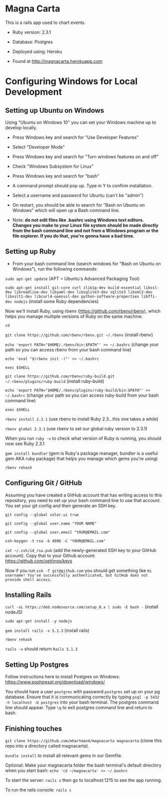 # Magna Carta

This is a rails app used to chart events.

* Ruby version: 2.3.1

* Database: Postgres

* Deployed using: Heroku

* Found at http://magnacarta.herokuapp.com

# Configuring Windows for Local Development


## Setting up Ubuntu on Windows
Using "Ubuntu on Windows 10" you can set your Windows machine up to develop locally.

* Press Windows key and search for "Use Developer Features"

* Select "Developer Mode"

* Press Windows key and search for "Turn windows features on and off" 

* Check "Windows Subsystem for Linux"

* Press Windows key and search for "bash"

* A command prompt should pop up. Type in Y to confirm installation. 

* Select a username and password for Ubuntu (can't be "admin")

* On restart, you should be able to search for "Bash on Ubuntu on Windows" which will open up a Bash command line. 

* Note: **do not edit files like .bashrc using Windows text editors. Changes you make to your Linux file system should be made directly from the bash command line and not from a Windows program or the file explorer. If you do that, you're gonna have a bad time.**

## Setting up Ruby

* From your bash command line (search windows for "Bash on Ubuntu on Windows"), run the following commands:

`sudo apt-get update` (APT = Ubuntu's Advanced Packaging Tool)

`sudo apt-get install git-core curl zlib1g-dev build-essential libssl-dev libreadline-dev libyaml-dev libsqlite3-dev sqlite3 libxml2-dev libxslt1-dev libcurl4-openssl-dev python-software-properties libffi-dev nodejs` (install some Ruby dependencies)

Now we'll install Ruby, using rbenv (https://github.com/rbenv/rbenv), which helps you manage multiple versions of Ruby on the same machine.

`cd`

`git clone https://github.com/rbenv/rbenv.git ~/.rbenv` (install rbenv)

`echo 'export PATH="$HOME/.rbenv/bin:$PATH"' >> ~/.bashrc` (change your path so you can access rbenv from your bash command line)

`echo 'eval "$(rbenv init -)"' >> ~/.bashrc`

`exec $SHELL`

`git clone https://github.com/rbenv/ruby-build.git ~/.rbenv/plugins/ruby-build` (install ruby-build)

`echo 'export PATH="$HOME/.rbenv/plugins/ruby-build/bin:$PATH"' >> ~/.bashrc` (change your path so you can access ruby-build from your bash command line)

`exec $SHELL`

`rbenv install 2.3.1` (use rbenv to install Ruby 2.3...this one takes a while)

`rbenv global 2.3.1` (use rbenv to set our global ruby version to 2.3.1)

When you run `ruby -v` to check what version of Ruby is running, you should now see Ruby 2.3.1

`gem install bundler` (gem is Ruby's package manager, bundler is a useful gem AKA ruby package) that helps you manage which gems you're using)

`rbenv rehash`

## Configuring Git / GitHub

Assuming you have created a GitHub account that has writing access to this repository, you need to set up your bash command line to use that account. You set your git config and then generate an SSH key.

`git config --global color.ui true`

`git config --global user.name "YOUR NAME"`

`git config --global user.email "YOUR@EMAIL.com"`

`ssh-keygen -t rsa -b 4096 -C "YOUR@EMAIL.com"`

`cat ~/.ssh/id_rsa.pub` (add the newly-generated SSH key to your GitHub account). Copy that to your Github account: https://github.com/settings/keys

Now if you run `ssh -T git@github.com` you should get something like `Hi username! You've successfully authenticated, but GitHub does not provide shell access.`

## Installing Rails

`curl -sL https://deb.nodesource.com/setup_8.x | sudo -E bash -` (install nodeJS)

`sudo apt-get install -y nodejs`

`gem install rails -v 5.1.3` (install rails)

`rbenv rehash`

`rails -v` should return `Rails 5.1.3`

## Setting Up Postgres

Follow instructions here to install Postgres on Windows: https://www.postgresql.org/download/windows/

You should have a user `postgres` with password `postgres` set up on your pg database. Ensure that it is communicating correctly by typing `psql -p 5432 -h localhost -U postgres` into your bash terminal. The postgres command line should appear. Type `\q` to exit postgres command line and return to bash. 

## Finishing touches

`git clone https://github.com/mhartman4/magnacarta magnacarta` (clone this repo into a directory called magnacarta).

`bundle install` to install all relevant gems in our Gemfile.

Optional: Make your magnacarta folder the bash terminal's default directory when you start bash: `echo 'cd ~/magnacarta' >> ~/.bashrc`

To start the server: `rails s` then go to localhost:1215 to see the app running.

To run the rails console: `rails c`











